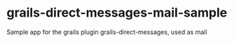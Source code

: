 grails-direct-messages-mail-sample
==================================

Sample app for the grails plugin grails-direct-messages, used as mail
